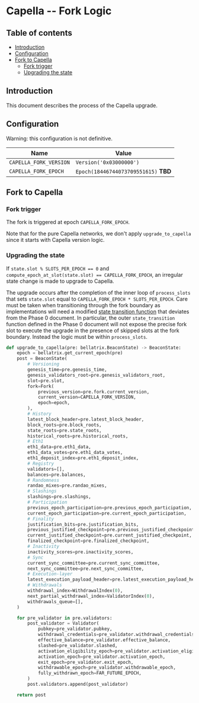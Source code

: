 # Capella -- Fork Logic

## Table of contents

<!-- START doctoc generated TOC please keep comment here to allow auto update -->
<!-- DON'T EDIT THIS SECTION, INSTEAD RE-RUN doctoc TO UPDATE -->

- [Introduction](#introduction)
- [Configuration](#configuration)
- [Fork to Capella](#fork-to-capella)
  - [Fork trigger](#fork-trigger)
  - [Upgrading the state](#upgrading-the-state)

<!-- END doctoc generated TOC please keep comment here to allow auto update -->

## Introduction

This document describes the process of the Capella upgrade.

## Configuration

Warning: this configuration is not definitive.

| Name | Value |
| - | - |
| `CAPELLA_FORK_VERSION` | `Version('0x03000000')` |
| `CAPELLA_FORK_EPOCH` | `Epoch(18446744073709551615)` **TBD** |


## Fork to Capella

### Fork trigger

The fork is triggered at epoch `CAPELLA_FORK_EPOCH`.

Note that for the pure Capella networks, we don't apply `upgrade_to_capella` since it starts with Capella version logic.

### Upgrading the state

If `state.slot % SLOTS_PER_EPOCH == 0` and `compute_epoch_at_slot(state.slot) == CAPELLA_FORK_EPOCH`,
an irregular state change is made to upgrade to Capella.

The upgrade occurs after the completion of the inner loop of `process_slots` that sets `state.slot` equal to `CAPELLA_FORK_EPOCH * SLOTS_PER_EPOCH`.
Care must be taken when transitioning through the fork boundary as implementations will need a modified [state transition function](../phase0/beacon-chain.md#beacon-chain-state-transition-function) that deviates from the Phase 0 document.
In particular, the outer `state_transition` function defined in the Phase 0 document will not expose the precise fork slot to execute the upgrade in the presence of skipped slots at the fork boundary. Instead the logic must be within `process_slots`.

```python
def upgrade_to_capella(pre: bellatrix.BeaconState) -> BeaconState:
    epoch = bellatrix.get_current_epoch(pre)
    post = BeaconState(
        # Versioning
        genesis_time=pre.genesis_time,
        genesis_validators_root=pre.genesis_validators_root,
        slot=pre.slot,
        fork=Fork(
            previous_version=pre.fork.current_version,
            current_version=CAPELLA_FORK_VERSION,
            epoch=epoch,
        ),
        # History
        latest_block_header=pre.latest_block_header,
        block_roots=pre.block_roots,
        state_roots=pre.state_roots,
        historical_roots=pre.historical_roots,
        # Eth1
        eth1_data=pre.eth1_data,
        eth1_data_votes=pre.eth1_data_votes,
        eth1_deposit_index=pre.eth1_deposit_index,
        # Registry
        validators=[],
        balances=pre.balances,
        # Randomness
        randao_mixes=pre.randao_mixes,
        # Slashings
        slashings=pre.slashings,
        # Participation
        previous_epoch_participation=pre.previous_epoch_participation,
        current_epoch_participation=pre.current_epoch_participation,
        # Finality
        justification_bits=pre.justification_bits,
        previous_justified_checkpoint=pre.previous_justified_checkpoint,
        current_justified_checkpoint=pre.current_justified_checkpoint,
        finalized_checkpoint=pre.finalized_checkpoint,
        # Inactivity
        inactivity_scores=pre.inactivity_scores,
        # Sync
        current_sync_committee=pre.current_sync_committee,
        next_sync_committee=pre.next_sync_committee,
        # Execution-layer
        latest_execution_payload_header=pre.latest_execution_payload_header,
        # Withdrawals
        withdrawal_index=WithdrawalIndex(0),
        next_partial_withdrawal_index=ValidatorIndex(0),
        withdrawals_queue=[],
    )

    for pre_validator in pre.validators:
        post_validator = Validator(
            pubkey=pre_validator.pubkey,
            withdrawal_credentials=pre_validator.withdrawal_credentials,
            effective_balance=pre_validator.effective_balance,
            slashed=pre_validator.slashed,
            activation_eligibility_epoch=pre_validator.activation_eligibility_epoch,
            activation_epoch=pre_validator.activation_epoch,
            exit_epoch=pre_validator.exit_epoch,
            withdrawable_epoch=pre_validator.withdrawable_epoch,
            fully_withdrawn_epoch=FAR_FUTURE_EPOCH,
        )
        post.validators.append(post_validator)

    return post
```
